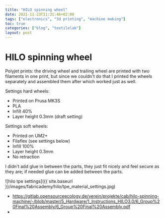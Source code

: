 ```yaml
---
title: "HILO spinning wheel"
date: 2021-11-23T11:31:46+02:00
tags: ["electronics", "3d printing", "machine making"]
toc: true
categories: ["blog", "textilelab"]
layout: post
---
```


# HILO spinning wheel

Polyjet prints: the driving wheel and trailing wheel are printed with two filaments in one print, but since we couldn't do that I printed the wheels separately and assembled them after which worked just as well. 

Settings hard wheels:
- Printed on Prusa MK3S
- PLA
- Infill 40%
- Layer height 0.3mm (draft setting)

Settings soft wheels:
- Printed on UM2+
- Filaflex (see settings below)
- Infill 100%
- Layer height 0.3mm
- No retraction

I didn't add glue in between the parts, they just fit nicely and feel secure as they are; if needed glue can be added between the parts.

![hilo tpe settings]({{ site.baseurl }}/images/fabricademy/hilo/tpe_material_settings.jpg)

    
- <https://gitlab.opensourceecology.de/verein/projekte/cab/hilo-spinning-machine/-/blob/master/5_Hardware/1_Instructions_HILO3.0/6_Group%20Final%20Assembly/6_Group%20Final%20Assembly.pdf>
- 
